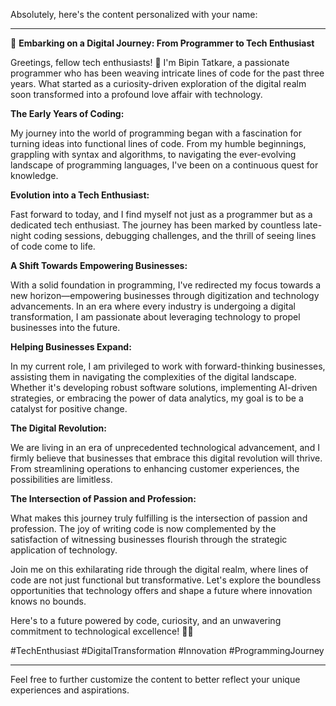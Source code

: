 Absolutely, here's the content personalized with your name:

---

🚀 **Embarking on a Digital Journey: From Programmer to Tech Enthusiast**

Greetings, fellow tech enthusiasts! 👋 I'm Bipin Tatkare, a passionate programmer who has been weaving intricate lines of code for the past three years. What started as a curiosity-driven exploration of the digital realm soon transformed into a profound love affair with technology.

**The Early Years of Coding:**

My journey into the world of programming began with a fascination for turning ideas into functional lines of code. From my humble beginnings, grappling with syntax and algorithms, to navigating the ever-evolving landscape of programming languages, I've been on a continuous quest for knowledge.

**Evolution into a Tech Enthusiast:**

Fast forward to today, and I find myself not just as a programmer but as a dedicated tech enthusiast. The journey has been marked by countless late-night coding sessions, debugging challenges, and the thrill of seeing lines of code come to life.

**A Shift Towards Empowering Businesses:**

With a solid foundation in programming, I've redirected my focus towards a new horizon—empowering businesses through digitization and technology advancements. In an era where every industry is undergoing a digital transformation, I am passionate about leveraging technology to propel businesses into the future.

**Helping Businesses Expand:**

In my current role, I am privileged to work with forward-thinking businesses, assisting them in navigating the complexities of the digital landscape. Whether it's developing robust software solutions, implementing AI-driven strategies, or embracing the power of data analytics, my goal is to be a catalyst for positive change.

**The Digital Revolution:**

We are living in an era of unprecedented technological advancement, and I firmly believe that businesses that embrace this digital revolution will thrive. From streamlining operations to enhancing customer experiences, the possibilities are limitless.

**The Intersection of Passion and Profession:**

What makes this journey truly fulfilling is the intersection of passion and profession. The joy of writing code is now complemented by the satisfaction of witnessing businesses flourish through the strategic application of technology.

Join me on this exhilarating ride through the digital realm, where lines of code are not just functional but transformative. Let's explore the boundless opportunities that technology offers and shape a future where innovation knows no bounds.

Here's to a future powered by code, curiosity, and an unwavering commitment to technological excellence! 🚀✨

#TechEnthusiast #DigitalTransformation #Innovation #ProgrammingJourney

--- 

Feel free to further customize the content to better reflect your unique experiences and aspirations.
